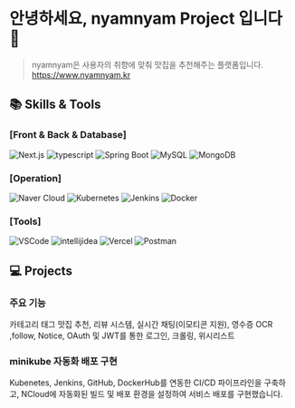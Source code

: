 # 안녕하세요, nyamnyam Project 입니다 👋

> nyamnyam은 사용자의 취향에 맞춰 맛집을 추천해주는 플랫폼입니다.  
> https://www.nyamnyam.kr


## 📚 Skills & Tools

### [Front & Back & Database]
![Next.js](https://img.shields.io/badge/-Next.js-000000?style=flat-square&logo=next.js&logoColor=white)
![typescript](https://img.shields.io/badge/-TypeScript-3178C6?style=flat-square&logo=ts&logoColor=white)
![Spring Boot](https://img.shields.io/badge/-Spring%20Boot-6DB33F?style=flat-square&logo=spring-boot&logoColor=white)
![MySQL](https://img.shields.io/badge/-mysql-4479A1?style=flat-square&logo=MySQL&logoColor=white)
![MongoDB](https://img.shields.io/badge/-MongoDB-47A248?style=flat-square&logo=MongoDB&logoColor=white)

### [Operation]
![Naver Cloud](https://img.shields.io/badge/-NCloud-03C75A?style=flat-square&logo=naver&logoColor=white)
![Kubernetes](https://img.shields.io/badge/-Kubernetes-326CE5?style=flat-square&logo=kubernetes&logoColor=white)
![Jenkins](https://img.shields.io/badge/-Jenkins-D24939?style=flat-square&logo=jenkins&logoColor=white)
![Docker](https://img.shields.io/badge/-Docker-2496ED?style=flat-square&logo=docker&logoColor=white)

### [Tools]
![VSCode](https://img.shields.io/badge/-VSCode-018EF5?style=flat-square&logo=vscode&logoColor=white)
![intellijidea](https://img.shields.io/badge/-Intellij-000000?style=flat-square&logo=intellijidea&logoColor=white)
![Vercel](https://img.shields.io/badge/-Vercel-000000?style=flat-square&logo=vercel&logoColor=white)
![Postman](https://img.shields.io/badge/-Postman-FF6C37?style=flat-square&logo=Postman&logoColor=white)


## 💻 Projects

### 주요 기능
카테고리 태그 맛집 추천, 리뷰 시스템, 실시간 채팅(이모티콘 지원), 영수증 OCR ,follow, Notice, OAuth 및 JWT를 통한 로그인, 크롤링, 위시리스트 

### minikube 자동화 배포 구현 
Kubenetes, Jenkins, GitHub, DockerHub를 연동한 CI/CD 파이프라인을 구축하고, NCloud에 자동화된 빌드 및 배포 환경을 설정하여 서비스 배포를 구현했습니다.  

